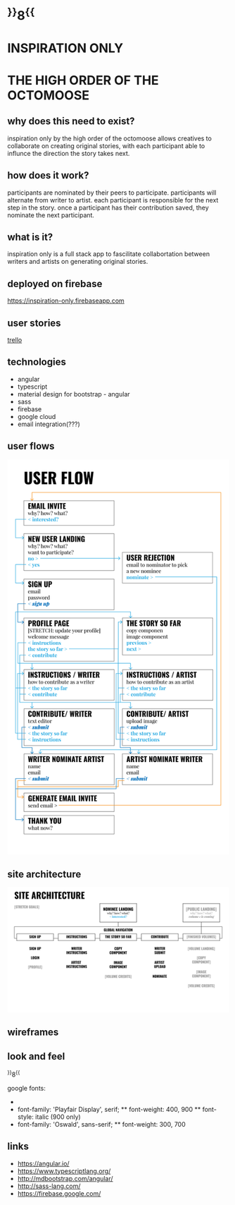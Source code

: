 # <sup>}}</sup>8<sup>{{</sup>
# INSPIRATION ONLY
# THE HIGH ORDER OF THE OCTOMOOSE

## why does this need to exist?
inspiration only by the high order of the octomoose allows creatives to collaborate on creating original stories, with each participant able to influnce the direction the story takes next. 

## how does it work?
participants are nominated by their peers to participate. participants will alternate from writer to artist. each participant is responsible for the next step in the story. once a participant has their contribution saved, they nominate the next participant.

## what is it?
inspiration only is a full stack app to fascilitate collabortation between writers and artists on generating original stories.

## deployed on firebase
https://inspiration-only.firebaseapp.com

## user stories
[trello](https://trello.com/b/6iWEWmYp/project-4-octomoose)

## technologies
* angular
* typescript
* material design for bootstrap - angular
* sass
* firebase
* google cloud
* email integration(???)

## user flows
![user flows](user-flows-1-01.jpg)

## site architecture
![architecture](architecture-1-01.jpg)

## wireframes


## look and feel
<sup>}}</sup>8<sup>{{</sup>

google fonts:
* <link href="https://fonts.googleapis.com/css?family=Oswald:300,700|Playfair+Display:400,900,900i" rel="stylesheet">
* font-family: 'Playfair Display', serif;
** font-weight: 400, 900
** font-style: italic (900 only)
* font-family: 'Oswald', sans-serif;
** font-weight: 300, 700

## links
* https://angular.io/
* https://www.typescriptlang.org/
* http://mdbootstrap.com/angular/
* http://sass-lang.com/
* https://firebase.google.com/
